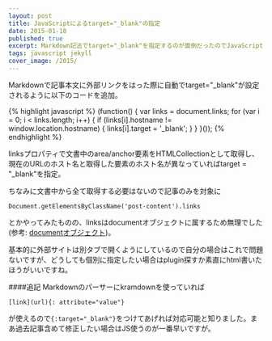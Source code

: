 ```yaml
---
layout: post
title: JavaScriptによるtarget="_blank"の指定
date: 2015-01-18
published: true
excerpt: Markdown記法でtarget="_blank"を指定するのが面倒だったのでJavaScriptで外部サイトは別タブで開くように設定。
tags: javascript jekyll
cover_image: /2015/
---
```


Markdownで記事本文に外部リンクをはった際に自動でtarget="_blank"が設定されるように以下のコードを追加。

{% highlight javascript %}
(function() {
	var links = document.links;
	for (var i = 0; i < links.length; i++) {
		if (links[i].hostname != window.location.hostname) {
			links[i].target = '_blank';
		}
	}
}());
{% endhighlight %}

linksプロパティで文書中のarea/anchor要素をHTMLCollectionとして取得し、現在のURLのホスト名と取得した要素のホスト名が異なっていればtarget = "_blank"を指定。

ちなみに文書中から全て取得する必要はないので記事のみを対象に
```
Document.getElementsByClassName('post-content').links
```
とかやってみたものの、linksはdocumentオブジェクトに属するため無理でした
(参考: [documentオブジェクト](https://developer.mozilla.org/ja/docs/Web/API/document))。

基本的に外部サイトは別タブで開くようにしているので自分の場合はこれで問題ないですが、どうしても個別に指定したい場合はplugin探すか素直にhtml書いたほうがいいですね。

####追記
Markdownのパーサーにkramdownを使っていれば

```
[link](url){: attribute="value"}
```

が使えるので`{:target="_blank"}`をつけてあげれば対応可能と知りました。まあ過去記事含めて修正したい場合はJS使うのが一番早いですが。






